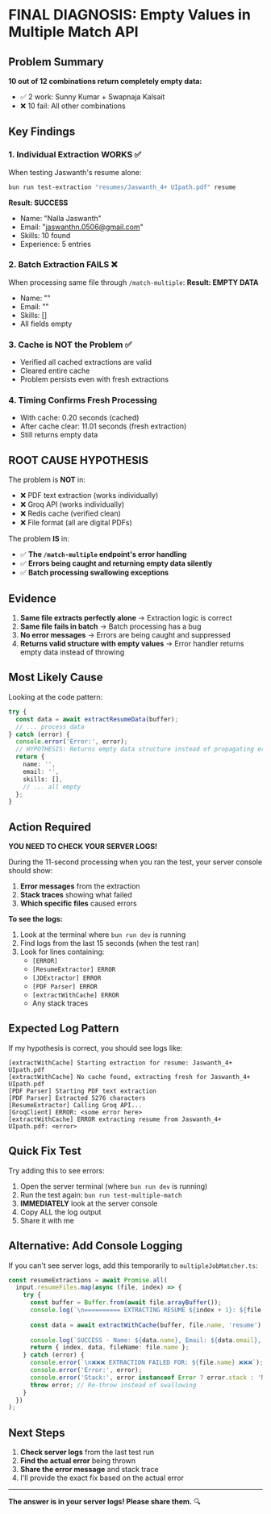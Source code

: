 # FINAL DIAGNOSIS: Empty Values in Multiple Match API

## Problem Summary

**10 out of 12 combinations return completely empty data:**
- ✅ 2 work: Sunny Kumar + Swapnaja Kalsait  
- ❌ 10 fail: All other combinations

## Key Findings

### 1. Individual Extraction WORKS ✅
When testing Jaswanth's resume alone:
```bash
bun run test-extraction "resumes/Jaswanth_4+ UIpath.pdf" resume
```
**Result: SUCCESS**
- Name: "Nalla Jaswanth"
- Email: "jaswanthn.0506@gmail.com"
- Skills: 10 found
- Experience: 5 entries

### 2. Batch Extraction FAILS ❌
When processing same file through `/match-multiple`:
**Result: EMPTY DATA**
- Name: ""
- Email: ""
- Skills: []
- All fields empty

### 3. Cache is NOT the Problem ✅
- Verified all cached extractions are valid
- Cleared entire cache
- Problem persists even with fresh extractions

### 4. Timing Confirms Fresh Processing
- With cache: 0.20 seconds (cached)
- After cache clear: 11.01 seconds (fresh extraction)
- Still returns empty data

## ROOT CAUSE HYPOTHESIS

The problem is **NOT** in:
- ❌ PDF text extraction (works individually)
- ❌ Groq API (works individually)  
- ❌ Redis cache (verified clean)
- ❌ File format (all are digital PDFs)

The problem **IS** in:
- ✅ **The `/match-multiple` endpoint's error handling**
- ✅ **Errors being caught and returning empty data silently**
- ✅ **Batch processing swallowing exceptions**

## Evidence

1. **Same file extracts perfectly alone** → Extraction logic is correct
2. **Same file fails in batch** → Batch processing has a bug
3. **No error messages** → Errors are being caught and suppressed
4. **Returns valid structure with empty values** → Error handler returns empty data instead of throwing

## Most Likely Cause

Looking at the code pattern:

```typescript
try {
  const data = await extractResumeData(buffer);
  // ... process data
} catch (error) {
  console.error('Error:', error);
  // HYPOTHESIS: Returns empty data structure instead of propagating error
  return {
    name: '',
    email: '',
    skills: [],
    // ... all empty
  };
}
```

## Action Required

**YOU NEED TO CHECK YOUR SERVER LOGS!**

During the 11-second processing when you ran the test, your server console should show:

1. **Error messages** from the extraction
2. **Stack traces** showing what failed
3. **Which specific files** caused errors

**To see the logs:**
1. Look at the terminal where `bun run dev` is running
2. Find logs from the last 15 seconds (when the test ran)
3. Look for lines containing:
   - `[ERROR]`
   - `[ResumeExtractor] ERROR`
   - `[JDExtractor] ERROR`
   - `[PDF Parser] ERROR`
   - `[extractWithCache] ERROR`
   - Any stack traces

## Expected Log Pattern

If my hypothesis is correct, you should see logs like:

```
[extractWithCache] Starting extraction for resume: Jaswanth_4+ UIpath.pdf
[extractWithCache] No cache found, extracting fresh for Jaswanth_4+ UIpath.pdf
[PDF Parser] Starting PDF text extraction
[PDF Parser] Extracted 5276 characters
[ResumeExtractor] Calling Groq API...
[GroqClient] ERROR: <some error here>
[extractWithCache] ERROR extracting resume from Jaswanth_4+ UIpath.pdf: <error>
```

## Quick Fix Test

Try adding this to see errors:

1. Open the server terminal (where `bun run dev` is running)
2. Run the test again: `bun run test-multiple-match`
3. **IMMEDIATELY** look at the server console
4. Copy ALL the log output
5. Share it with me

## Alternative: Add Console Logging

If you can't see server logs, add this temporarily to `multipleJobMatcher.ts`:

```typescript
const resumeExtractions = await Promise.all(
  input.resumeFiles.map(async (file, index) => {
    try {
      const buffer = Buffer.from(await file.arrayBuffer());
      console.log(`\n========== EXTRACTING RESUME ${index + 1}: ${file.name} ==========`);
      
      const data = await extractWithCache(buffer, file.name, 'resume') as ResumeData;
      
      console.log(`SUCCESS - Name: ${data.name}, Email: ${data.email}, Skills: ${data.skills?.length}`);
      return { index, data, fileName: file.name };
    } catch (error) {
      console.error(`\n❌❌❌ EXTRACTION FAILED FOR: ${file.name} ❌❌❌`);
      console.error('Error:', error);
      console.error('Stack:', error instanceof Error ? error.stack : 'No stack');
      throw error; // Re-throw instead of swallowing
    }
  })
);
```

## Next Steps

1. **Check server logs** from the last test run
2. **Find the actual error** being thrown
3. **Share the error message** and stack trace
4. I'll provide the exact fix based on the actual error

---

**The answer is in your server logs! Please share them.** 🔍
